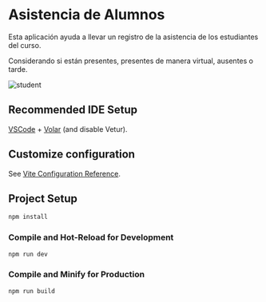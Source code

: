 # Asistencia de Alumnos 

Esta aplicación ayuda a llevar un registro de la asistencia de los estudiantes del curso. 

Considerando si están presentes, presentes de manera virtual, ausentes o tarde.

![student](https://i.giphy.com/media/v1.Y2lkPTc5MGI3NjExcng5d2t0cmhsNGM3am51ZGY4Y2tqeW9sZTl1NXNjdnE4ZXR4Zms1YSZlcD12MV9pbnRlcm5hbF9naWZfYnlfaWQmY3Q9Zw/TPJnC36kY11vc05p7V/giphy.gif)

## Recommended IDE Setup

[VSCode](https://code.visualstudio.com/) + [Volar](https://marketplace.visualstudio.com/items?itemName=Vue.volar) (and disable Vetur).

## Customize configuration

See [Vite Configuration Reference](https://vitejs.dev/config/).

## Project Setup

```sh
npm install
```

### Compile and Hot-Reload for Development

```sh
npm run dev
```

### Compile and Minify for Production

```sh
npm run build
```
